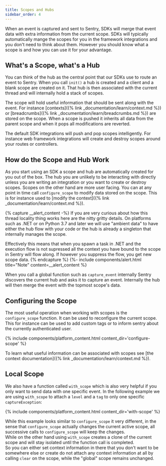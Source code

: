 ```yaml
---
title: Scopes and Hubs
sidebar_order: 4
---
```


When an event is captured and sent to Sentry, SDKs will merge that event data with extra
information from the current scope.  SDKs will typically automatically mange the scopes
for you in the framework integrations and you don't need to think about them.  However
you should know what a scope is and how you can use it for your advantage.

## What's a Scope, what's a Hub

You can think of the hub as the central point that our SDKs use to route an
event to Sentry.  When you call `init()` a hub is created and a client and a
blank scope are created on it.  That hub is then associated with the current
thread and will internally hold a stack of scopes.

The scope will hold useful information that should be sent along with the
event.  For instance [contexts]({% link _documentation/learn/context.md %}) or
[breadcrumbs]({% link _documentation/learn/breadcrumbs.md %}) are stored on
the scope.  When a scope is pushed it inherits all data from the parent scope
and when it pops all modifications are reverted.

The default SDK integrations will push and pop scopes intelligently.  For
instance web framework integrations will create and destroy scopes around your
routes or controllers.

## How do the Scope and Hub Work

As you start using an SDK a scope and hub are automatically created for you out
of the box.  The hub you are unlikely to be interacting with directly unless you
are writing an integration or you want to create or destroy scopes.  Scopes on the
other hand are more user facing.  You can at any point in time call
`configure_scope` to modify data stored on the scope.  This is for instance
used to [modify the context]({% link _documentation/learn/context.md %}).

{% capture __alert_content -%}
If you are very curious about how this thread locality thing works here are the
nitty gritty details.  On platforms such as .NET or on Python 3.7 and later we will
use "ambient data" to have either the hub flow with your code or the hub is already
a singleton that internally manages the scope.

Effectively this means that when you spawn a task in .NET and the execution flow is 
not supressed all the context you have bound to the scope in Sentry will flow along.
If however you suppress the flow, you get new scope data.
{% endcapture %}
{%- include components/alert.html
  title="Note"
  content=__alert_content
%}

When you call a global function such as `capture_event` internally Sentry
discovers the current hub and asks it to capture an event.  Internally the hub will
then merge the event with the topmost scope's data.

## Configuring the Scope

The most useful operation when working with scopes is the `configure_scope` function.
It can be used to reconfigure the current scope.  This for instance can be used to
add custom tags or to inform sentry about the currently authenticated user.

{% include components/platform_content.html content_dir='configure-scope' %}

To learn what useful information can be associated with scopes see
[the context documentation]({% link _documentation/learn/context.md %}).

## Local Scope

We also have a function called `with_scope` which is also very helpful 
if you only want to send data with one specific event.
In the following example we are using `with_scope` to attach a `level` and a `tag` to only 
one specific `captureException`:

{% include components/platform_content.html content_dir='with-scope' %}

While this example looks similar to `configure_scope` it very different, in the sense that 
`configure_scope` actually changes the current active scope, all successive calls to `configure_scope` 
will keep the changes.  
While on the other hand using `with_scope` creates a clone of the current scope
and will stay isolated until the function call is completed.  
So you can either set context information in there that you don't want to be somewhere 
else or create do not attach any context information at all
by calling `clear` on the scope, while the "global" scope remains unchanged.